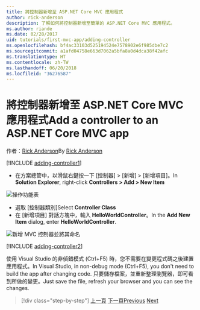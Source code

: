 ```yaml
---
title: 將控制器新增至 ASP.NET Core MVC 應用程式
author: rick-anderson
description: 了解如何將控制器新增至簡單的 ASP.NET Core MVC 應用程式。
ms.author: riande
ms.date: 02/28/2017
uid: tutorials/first-mvc-app/adding-controller
ms.openlocfilehash: bf4ac33103d525194524e7578902e6f985dbe7c2
ms.sourcegitcommit: a1afd04758e663d7062a5bfa8a0d4dca38f42afc
ms.translationtype: HT
ms.contentlocale: zh-TW
ms.lasthandoff: 06/20/2018
ms.locfileid: "36276587"
---
```

# <a name="add-a-controller-to-an-aspnet-core-mvc-app"></a><span data-ttu-id="59147-103">將控制器新增至 ASP.NET Core MVC 應用程式</span><span class="sxs-lookup"><span data-stu-id="59147-103">Add a controller to an ASP.NET Core MVC app</span></span>

<span data-ttu-id="59147-104">作者：[Rick Anderson](https://twitter.com/RickAndMSFT)</span><span class="sxs-lookup"><span data-stu-id="59147-104">By [Rick Anderson](https://twitter.com/RickAndMSFT)</span></span>

[!INCLUDE [adding-controller1](~/includes/mvc-intro/adding-controller1.md)]

* <span data-ttu-id="59147-105">在方案總管中，以滑鼠右鍵按一下 [控制器] > [新增] > [新增項目]。</span><span class="sxs-lookup"><span data-stu-id="59147-105">In **Solution Explorer**, right-click **Controllers > Add > New Item**</span></span>

![操作功能表](adding-controller/_static/add_controller.png)

* <span data-ttu-id="59147-107">選取 [控制器類別]</span><span class="sxs-lookup"><span data-stu-id="59147-107">Select **Controller Class**</span></span>
* <span data-ttu-id="59147-108">在 [新增項目] 對話方塊中，輸入 **HelloWorldController**。</span><span class="sxs-lookup"><span data-stu-id="59147-108">In the **Add New Item** dialog, enter **HelloWorldController**.</span></span>

![新增 MVC 控制器並將其命名](adding-controller/_static/ac.png)

[!INCLUDE [adding-controller2](~/includes/mvc-intro/adding-controller2.md)]

<span data-ttu-id="59147-110">使用 Visual Studio 的非偵錯模式 (Ctrl+F5) 時，您不需要在變更程式碼之後建置應用程式。</span><span class="sxs-lookup"><span data-stu-id="59147-110">In Visual Studio, in non-debug mode (Ctrl+F5), you don't need to build the app after changing  code.</span></span> <span data-ttu-id="59147-111">只要儲存檔案，並重新整理瀏覽器，即可看到所做的變更。</span><span class="sxs-lookup"><span data-stu-id="59147-111">Just save the file, refresh your browser and you can see the changes.</span></span>

> [!div class="step-by-step"]
> <span data-ttu-id="59147-112">[上一頁](start-mvc.md)
> [下一頁](adding-view.md)</span><span class="sxs-lookup"><span data-stu-id="59147-112">[Previous](start-mvc.md)
[Next](adding-view.md)</span></span>